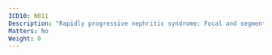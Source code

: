 ```yaml
---
ICD10: N011
Description: "Rapidly progressive nephritic syndrome: Focal and segmental glomerular lesions"
Matters: No
Weight: 0
---
```

